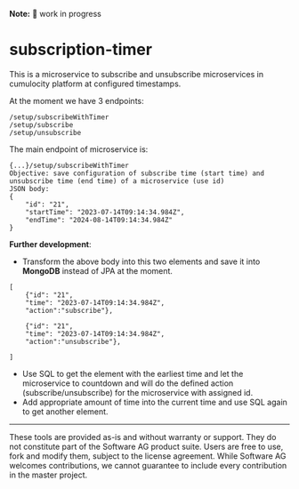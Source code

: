 **Note:** :construction: work in progress

# subscription-timer
This is a microservice to subscribe and unsubscribe microservices in cumulocity platform at configured timestamps.

At the moment we have 3 endpoints:
```
/setup/subscribeWithTimer
/setup/subscribe
/setup/unsubscribe
```

The main endpoint of microservice is:
```
{...}/setup/subscribeWithTimer
Objective: save configuration of subscribe time (start time) and unsubscribe time (end time) of a microservice (use id)
JSON body:
{
    "id": "21",
    "startTime": "2023-07-14T09:14:34.984Z",
    "endTime": "2024-08-14T09:14:34.984Z"
}
```

**Further development**: 
- Transform the above body into this two elements and save it into **MongoDB** instead of JPA at the moment.

```
[
    {"id": "21",
    "time": "2023-07-14T09:14:34.984Z",
    "action":"subscribe"},

    {"id": "21",
    "time": "2023-07-14T09:14:34.984Z",
    "action":"unsubscribe"},

]
```

- Use SQL to get the element with the earliest time and let the microservice to countdown and will do the defined action (subscribe/unsubscribe) for the microservice with assigned id.
- Add appropriate amount of time into the current time and use SQL again to get another element.

----
These tools are provided as-is and without warranty or support. They do not constitute part of the Software AG product suite. Users are free to use, fork and modify them, subject to the license agreement. While Software AG welcomes contributions, we cannot guarantee to include every contribution in the master project.
